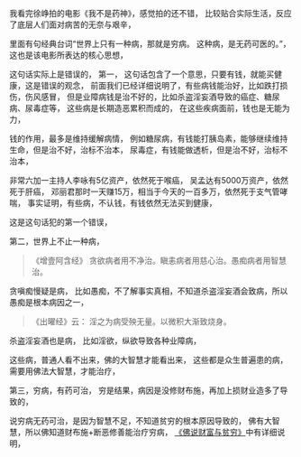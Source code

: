 我看完徐峥拍的电影《我不是药神》，感觉拍的还不错，
比较贴合实际生活，反应了底层人们面对病苦的无奈与艰辛，

里面有句经典台词“世界上只有一种病，那就是穷病。 这种病，是无药可医的。”，
这也是该电影所表达的核心思想，

这句话实际上是错误的，
第一，
这句话包含了一个意思，只要有钱，就能买健康，这是错误的观念，
前面我们已经详细说明了，有些病钱能治好，比如跌打损伤，伤风感冒，
但是业障病钱是治不好的，比如杀盗淫妄酒导致的癌症、糖尿病、尿毒症等，
这些病是长期造恶累积而成的，
在这些疾病面前，钱也是无能为力，

钱的作用，最多是维持缓解病情，
例如糖尿病，有钱能打胰岛素，能够继续维持生命，但是治不好，治标不治本，
尿毒症，有钱能做透析，但是治不好，治标不治本，

非常六加一主持人李咏有5亿资产，依然死于喉癌，
吴孟达有5000万资产，依然死于肝癌，
邓丽君那时一天赚15万，相当于今天的一百多万，依然死于支气管哮喘，
事实证明，有些病，不认钱，有钱依然无法买到健康，

这是这句话犯的第一个错误，


第二，世界上不止一种病，
> 《增壹阿含经》
> 贪欲病者用不净治。瞋恚病者用慈心治。愚痴病者用智慧治。

贪嗔痴慢疑是病，
比如愚痴，不了解事实真相，不知道杀盗淫妄酒会致病，所以愚痴是根本病因之一，

> 《出曜经》云：
> 淫之为病受殃无量。以微积大渐致烧身。

杀盗淫妄酒也是病，
比如淫欲，纵欲导致各种业障病，

这些病，普通人看不出来，佛的大智慧才能看出来，
这些都是众生普遍患的病，需要用佛法大智慧，才能治疗，

第三，穷病，有药可治，
穷是结果，病因是没修财布施，再加上损财业造多了导致的，

说穷病无药可治，是因为智慧不足，不知道贫穷的根本原因导致的，
佛有大智慧，所以佛知道财布施+断恶修善能治疗穷病，
[《佛说财富与贫穷》](https://www.kancloud.cn/luojiangtao/foshuocaifu)中有详细说明，
